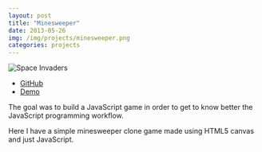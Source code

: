 ```yaml
---
layout: post
title: "Minesweeper"
date: 2013-05-26
img: /img/projects/minesweeper.png
categories: projects
---
```


![Space Invaders]({{file.path}}/img/projects/minesweeper.png)

* <a href="https://github.com/cintiamh/minesweeper" target="_blank">GitHub</a>
* <a href="http://lab.pandajapa.com/eds/minesweeper/" target="_blank">Demo</a>

The goal was to build a JavaScript game in order to get to know better the JavaScript programming workflow.

Here I have a simple minesweeper clone game made using HTML5 canvas and just JavaScript.